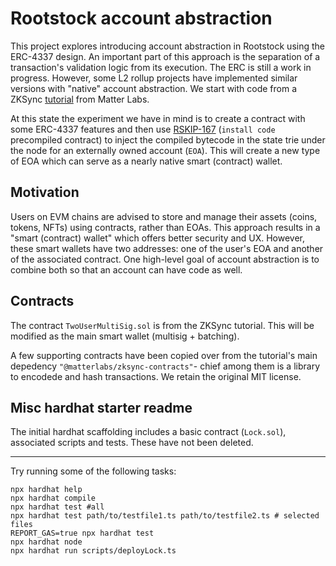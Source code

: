 # Rootstock account abstraction

This project explores introducing account abstraction in Rootstock using the ERC-4337 design. An important part of this approach
is the separation of a transaction's validation logic from its execution. The ERC is still a work in progress. However, some 
L2 rollup projects have implemented similar versions with "native" account abstraction. We start with code from a ZKSync [tutorial](https://github.com/matter-labs/custom-aa-tutorial) from Matter Labs.

At this state the experiment we have in mind is to create a contract with some ERC-4337 features and then use [RSKIP-167](https://github.com/rsksmart/RSKIPs/blob/master/IPs/RSKIP167.md) (`install code` precompiled contract)
to inject the compiled bytecode in the state trie under the node for an externally owned account (`EOA`). This will create a new type of EOA which can serve as a 
nearly native smart (contract) wallet.


## Motivation
Users on EVM chains are advised to store and manage their assets (coins, tokens, NFTs) using contracts, rather than EOAs. This 
approach results in a "smart (contract) wallet" which offers better security and UX. However, these smart wallets have two 
addresses: one of the user's EOA and another of the associated contract. One high-level goal of account abstraction is to 
combine both so that an account can have code as well.

## Contracts
The contract `TwoUserMultiSig.sol` is from the ZKSync tutorial. This will be modified as the main smart wallet (multisig + batching).

A few supporting contracts have been copied over from the tutorial's main depedency `"@matterlabs/zksync-contracts"`- 
chief among them is a library to encodede and hash transactions. We retain the original MIT license.  


## Misc hardhat starter readme
The initial hardhat scaffolding includes a basic contract (`Lock.sol`), associated scripts and tests. These have not been deleted. 

---

Try running some of the following tasks:

```shell
npx hardhat help
npx hardhat compile
npx hardhat test #all
npx hardhat test path/to/testfile1.ts path/to/testfile2.ts # selected files
REPORT_GAS=true npx hardhat test
npx hardhat node
npx hardhat run scripts/deployLock.ts
```
